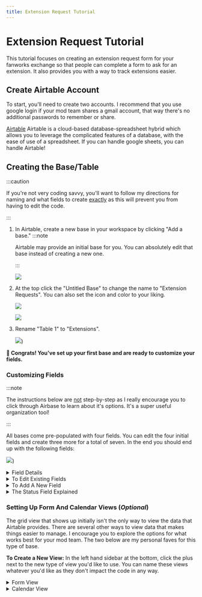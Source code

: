 ```yaml
---
title: Extension Request Tutorial
---
```


# Extension Request Tutorial

This tutorial focuses on creating an extension request form for your fanworks
exchange so that people can complete a form to ask for an extension. It also
provides you with a way to track extensions easier.

## Create Airtable Account

To start, you'll need to create two accounts. I recommend that you use google
login if your mod team shares a gmail account, that way there's no additional
passwords to remember or share.

[Airtable](https://airtable.com/) Airtable is a cloud-based database-spreadsheet
hybrid which allows you to leverage the complicated features of a database, with
the ease of use of a spreadsheet. If you can handle google sheets, you can
handle Airtable!

## Creating the Base/Table

:::caution

If you're not very coding savvy, you'll want to follow my directions for naming
and what fields to create <u>exactly</u> as this will prevent you from having to
edit the code.

:::

1. In Airtable, create a new base in your workspace by clicking "Add a base."
   :::note

   Airtable may provide an initial base for you. You can absolutely edit that
   base instead of creating a new one.

   :::

   ![](/img/docs/tutorials/extensions/workspace.png)

2. At the top click the "Untitled Base" to change the name to "Extension
   Requests". You can also set the icon and color to your liking.

   ![](/img/docs/tutorials/extensions/basecustomization.png)

   ![](/img/docs/tutorials/extensions/basename.png)

3. Rename "Table 1" to "Extensions".

   ![](/img/docs/tutorials/extensions/tablename.png))

**🎉 Congrats! You've set up your first base and are ready to customize your
fields.**

### Customizing Fields

:::note

The instructions below are <u>not</u> step-by-step as I really encourage you to
click through Airbase to learn about it's options. It's a super useful
organization tool!

:::

All bases come pre-populated with four fields. You can edit the four initial
fields and create three more for a total of seven. In the end you should end up
with the following fields:

![](/img/docs/tutorials/extensions/fields.png))

<details><summary>Field Details</summary>

| Field Name              | Field Type    | Options                                                       | Notes                                                                                                                       |
| ----------------------- | ------------- | ------------------------------------------------------------- | --------------------------------------------------------------------------------------------------------------------------- |
| AO3 Username            | Short Text    |                                                               |                                                                                                                             |
| Status                  | Single Select | Approved<br />Fulfilled<br />Waiting for Update<br />Past Due | Re-use the initial status field by dragging it to the correct position, then update the options.                            |
| Date                    | Date          |                                                               |                                                                                                                             |
| Method of Communication | Single Select | Email<br />Discord<br />Twitter                               | Set-up with options you have for communication. This is so people can select how they want you to send them their approval. |
| Email                   | Email         |                                                               |                                                                                                                             |
| Discord Username        | Short Text    |                                                               |                                                                                                                             |
| Twitter Username        | Short Text    |                                                               |                                                                                                                             |

:::note

If you don't use Tumblr or Discord for communications you can delete these
fields. There are instructions for removing these fields from the code. If
you're feeling super confident or are code savvy, you can change these to other
forms of communication, i.e. Twitter username, Dreamwidth username, etc.

:::

</details>

<details><summary>To Edit Existing Fields</summary>

1. Click on the down caret and select "Edit field".

   ![](/img/docs/tutorials/extensions/editfield.png)

2. Update the name, select a new field type, or change options, as needed.

   ![](/img/docs/tutorials/extensions/fieldsettings.png)

</details>

<details><summary>To Add A New Field</summary>

1. Click the large plus at the end of the existing fields.

   ![](/img/docs/tutorials/extensions/addfield.png)

2. Add the Field Name, select the type, and complete any options that appear.

</details>

<details><summary>The Status Field Explained</summary>

The status field exists for the mod team to keep track of what the progress is
on the extension. As requests come in, they are not assigned a status.

As you review, update, and contact participants, you will be changing this
field.

- _Approved_ - You've reviewed the request and let the participant know they're
  good to go.
- _Fulfilled_ - They posted their work. No follow-ups are needed.
- _Waiting for Update_ - You've hit the initial deadline and haven't heard from
  them. You've sent a check-in. I leave this status for up to 24 hours after the
  check-in has set.
- _Past Due_ - PANIC MODE. There has been no reply to the check-in for 24 hours
  and there is no posted work. Time to consider posting for a pinch hit or
  defaulting them.

</details>

### Setting Up Form And Calendar Views (_Optional_)

The grid view that shows up initially isn't the only way to view the data that
Airtable provides. There are several other ways to view data that makes things
easier to manage. I encourage you to explore the options for what works best for
your mod team. The two below are my personal faves for this type of base.

**To Create a New View:** In the left hand sidebar at the bottom, click the plus
next to the new type of view you'd like to use. You can name these views
whatever you'd like as they don't impact the code in any way.

<details><summary>Form View</summary>

Sort of the meat of the idea, but optional nonetheless! The form allows you to
create a form that participants can complete to request an extension. I won't
walk you through a step-by-step set-up, but I will give you some hints and tips!

**Tips & Hints:**

- **Be sure to explain the form as a whole.** Feel free to use the language I
  have below as a guideline. You'll want to address how information is stored -
  I recommend not storing it past the end of the exchange and actually deleting
  all entries. This allows you to comply with various privacy laws and reuse the
  form every year.
- **DO NOT LIST THE STATUS FIELD ON YOUR FORM.** That field is for the mod team
  to keep track of that status of the extension and participants shouldn't have
  access to it.
- **Set all fields as required.** Because the email and username fields are
  conditional, they are only required if they are displayed!

![](/img/docs/tutorials/extensions/extensionform.png)

#### Adding Help Text

You'll notice that the date field has additional information/instructions.

To add this, click on the field in the form view and complete the "Add some help
text" section.

![](/img/docs/tutorials/extensions/helptext.png)

#### Making A Field Conditional

Toggle the "Show field only when conditions are met" to **on**.

Set your condition to "When Method of Communication is" and the name of the
field. For example, for the email field you'd select "When Method of
Communication is Email".

![](/img/docs/tutorials/extensions/conditionalfield.png)

I recommend you do this for all emails and usernames you request as someone only
needs to provide you one.

#### Other Form Options

At the bottom of the view, you'll find various options you can experiment with.
I turn **off** "Show 'Submit another response' button" and "Show a new blank
form after 5 seconds" for this form, as people should only be submitting it
once.

I also turn **on** sending an email as a back-up in case the calendar does not
sync.

In addition, I do always customize the message shown after submission. Feel free
to use my wording as a guideline.

```
Thank you for requesting an extension. The mods will review your request and get
back to you within 24 hours at the latest.

Please keep in mind that your request is not official until you hear from us!
```

#### Sharing Your Form

At the top you can get a share link for your form. This can be added to any of
your exchange information just like any other link can. This menu also allows
you to get code for an iframe embed, or to turn the form off so that it no
longer can accept responses (a good idea between exchanges).

![](/img/docs/tutorials/extensions/shareform.png)

</details>

<details><summary>Calendar View</summary>

The Calendar View is useful for two reasons: first, it gives you a visual of
what extensions are due on what days and their status, and second, it allows you
to get a calendar link to sync to your google or other calendar app.

Once again, I'm not doing step-by-step instructions, but providing hints for
setup!

#### Customizing Labels

For me, the most important thing here, is seeing the AO3 username on the date.
If I have to reach out to someone for an update, etc, I'll sign into the
airtable. You may want to include communication info, etc.

Click on customize labels and toggle on items you want to show and off items you
don't. You can also rearrange the order of items by clicking the six dots on the
right side of the field and dragging up or down.

:::info

Since the Calendar is being generated from the date field, there's no need to
display it!

:::

![](/img/docs/tutorials/extensions/calendarlabel.png)

#### Filtering By Status

Calendar view is most useful if you filter the records to only show approved and
outstanding extensions.

To do this, click "Filtered by" and choose "Status is not empty". This will make
sure that it's been at least approved. Then click "Add condition" and set the
second condition to "And Status is not Fulfilled" to exclude completed
extensions.

![](/img/docs/tutorials/extensions/calendarfilter.png)

#### Syncing To Your Calendar

To sync to your calendar, click "Share view" on the main toolbar, and then
select "Sync to an external calendar".

![](/img/docs/tutorials/extensions/calendarsync.png)

</details>
